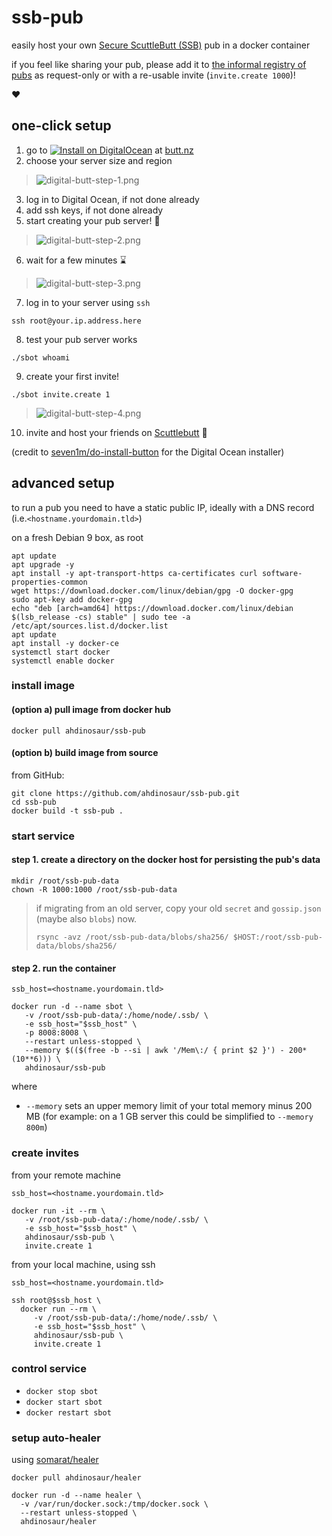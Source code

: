 # ssb-pub

easily host your own [Secure ScuttleButt (SSB)](https://www.scuttlebutt.nz) pub in a docker container

if you feel like sharing your pub, please add it to [the informal registry of pubs](https://github.com/ssbc/scuttlebot/wiki/Pub-Servers) as request-only or with a re-usable invite (`invite.create 1000`)!

:heart:

## one-click setup

1) go to [![Install on DigitalOcean](http://butt.nz/button.svg)](http://butt.nz) at [butt.nz](http://butt.nz)
2) choose your server size and region

> ![digital-butt-step-1.png](./images/digital-butt-step-1.png)

3) log in to Digital Ocean, if not done already
4) add ssh keys, if not done already
5) start creating your pub server! :raised_hands:

> ![digital-butt-step-2.png](./images/digital-butt-step-2.png)

6) wait for a few minutes :hourglass:

> ![digital-butt-step-3.png](./images/digital-butt-step-3.png)

7) log in to your server using `ssh`

```shell
ssh root@your.ip.address.here
```

8) test your pub server works

```shell
./sbot whoami
```

9) create your first invite!

```shell
./sbot invite.create 1
```

> ![digital-butt-step-4.png](./images/digital-butt-step-4.png)

10) invite and host your friends on [Scuttlebutt](https://www.scuttlebutt.nz) :house_with_garden:

(credit to [seven1m/do-install-button](https://github.com/seven1m/do-install-button) for the Digital Ocean installer)

## advanced setup

to run a pub you need to have a static public IP, ideally with a DNS record (i.e.`<hostname.yourdomain.tld>`)

on a fresh Debian 9 box, as root

```shell
apt update
apt upgrade -y
apt install -y apt-transport-https ca-certificates curl software-properties-common
wget https://download.docker.com/linux/debian/gpg -O docker-gpg
sudo apt-key add docker-gpg
echo "deb [arch=amd64] https://download.docker.com/linux/debian $(lsb_release -cs) stable" | sudo tee -a /etc/apt/sources.list.d/docker.list
apt update
apt install -y docker-ce
systemctl start docker
systemctl enable docker
```

### install image

#### (option a) pull image from docker hub

```shell
docker pull ahdinosaur/ssb-pub
```

#### (option b) build image from source

from GitHub:

```shell
git clone https://github.com/ahdinosaur/ssb-pub.git
cd ssb-pub
docker build -t ssb-pub .
```

### start service

#### step 1. create a directory on the docker host for persisting the pub's data

```shell
mkdir /root/ssb-pub-data
chown -R 1000:1000 /root/ssb-pub-data
```

> if migrating from an old server, copy your old `secret` and `gossip.json` (maybe also `blobs`) now.
>
> ```
> rsync -avz /root/ssb-pub-data/blobs/sha256/ $HOST:/root/ssb-pub-data/blobs/sha256/
> ```

#### step 2. run the container

```shell
ssb_host=<hostname.yourdomain.tld>

docker run -d --name sbot \
   -v /root/ssb-pub-data/:/home/node/.ssb/ \
   -e ssb_host="$ssb_host" \
   -p 8008:8008 \
   --restart unless-stopped \
   --memory $(($(free -b --si | awk '/Mem\:/ { print $2 }') - 200*(10**6))) \
   ahdinosaur/ssb-pub
```

where

- `--memory` sets an upper memory limit of your total memory minus 200 MB (for example: on a 1 GB server this could be simplified to `--memory 800m`)

### create invites

from your remote machine

```shell
ssb_host=<hostname.yourdomain.tld>

docker run -it --rm \
   -v /root/ssb-pub-data/:/home/node/.ssb/ \
   -e ssb_host="$ssb_host" \
   ahdinosaur/ssb-pub \
   invite.create 1
```

from your local machine, using ssh

```shell
ssb_host=<hostname.yourdomain.tld>

ssh root@$ssb_host \
  docker run --rm \
     -v /root/ssb-pub-data/:/home/node/.ssb/ \
     -e ssb_host="$ssb_host" \
     ahdinosaur/ssb-pub \
     invite.create 1
```

### control service

- `docker stop sbot`
- `docker start sbot`
- `docker restart sbot`

### setup auto-healer

using [somarat/healer](https://github.com/somarat/healer)

```shell
docker pull ahdinosaur/healer
```

```shell
docker run -d --name healer \
  -v /var/run/docker.sock:/tmp/docker.sock \
  --restart unless-stopped \
  ahdinosaur/healer
```
